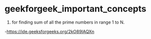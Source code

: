 # geekforgeek_important_concepts
1. for finding sum of all the prime numbers in range 1 to N.

  -https://ide.geeksforgeeks.org/2kO89lAQXn
